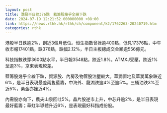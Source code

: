 ```yaml
---
layout: post
title: 港股半日挫376點　藍籌股幾乎全線下跌
date: 2024-07-19 12:21:52.000000000 +08:00
link: https://news.rthk.hk/rthk/ch/component/k2/1762263-20240719.htm
categories: rthk
---
```


港股半日跌逾2%，創近3個月低位。恒生指數曾挫逾400點，低見17376點，中午收市報17401點，跌376點，跌幅2.12%，半日主板總成交金額逾556億元。

科技指數跌穿3600點水平，半日報3548點，跌近1.8%。ATMXJ受壓，跌近1%至逾3%，京東表現較差。

藍籌股幾乎全線下跌，資源股、內房及物管股沽壓較大。華潤置地及華潤萬象跌近6%，是半日表現最差兩隻藍籌，中海外、龍湖跌逾4%至逾5%。三桶油跌3%至近5%，紫金亦挫近4%。

內需股亦向下，農夫山泉回吐5%。晶片股逆市上升，中芯升逾2%，是半日表現最好藍籌；華虹半導體升近6%，是表現最好科指成份股。
